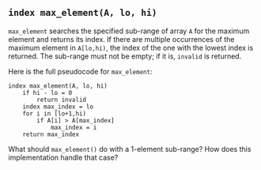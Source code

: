 ## `index max_element(A, lo, hi)`
`max_element` searches the specified sub-range of array `A` for the maximum element and returns its index.
If there are multiple occurrences of the maximum element in `A[lo,hi)`,
the index of the one with the lowest index is returned.
The sub-range must not be empty; if it is, `invalid` is returned.

Here is the full pseudocode for `max_element`:
```
index max_element(A, lo, hi)
    if hi - lo = 0
        return invalid
    index max_index = lo
    for i in [lo+1,hi)
        if A[i] > A[max_index]
            max_index = i
    return max_index
```
What should `max_element()` do with a 1-element sub-range?  How does this implementation handle that case?
